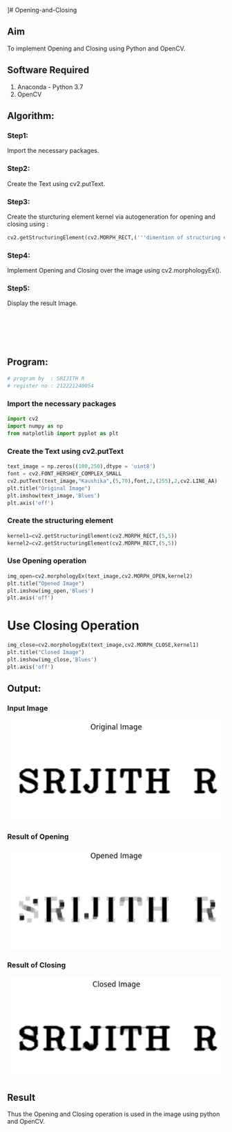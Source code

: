 ]# Opening-and-Closing

## Aim
To implement Opening and Closing using Python and OpenCV.

## Software Required
1. Anaconda - Python 3.7
2. OpenCV
## Algorithm:
### Step1:
Import the necessary packages.
<br>

### Step2:
Create the Text using cv2.putText.
<br>

### Step3:
Create the sturcturing element kernel via autogeneration for opening and closing using :
```python
cv2.getStructuringElement(cv2.MORPH_RECT,('''dimention of structuring element'''))
```


### Step4:
Implement Opening and Closing over the image using cv2.morphologyEx().
<br>

### Step5:
Display the result Image.
<br>
<br>
<br>
<br>
<br>
<br>
 
## Program:
```python
# program by  : SRIJITH R
# register no : 212221240054
```
### Import the necessary packages
```python 
import cv2
import numpy as np
from matplotlib import pyplot as plt
```
### Create the Text using cv2.putText
```python
text_image = np.zeros((100,250),dtype = 'uint8')
font = cv2.FONT_HERSHEY_COMPLEX_SMALL
cv2.putText(text_image,"Kaushika",(5,70),font,2,(255),2,cv2.LINE_AA) 
plt.title("Original Image")
plt.imshow(text_image,'Blues')
plt.axis('off')
```
### Create the structuring element
```python
kernel1=cv2.getStructuringElement(cv2.MORPH_RECT,(5,5))
kernel2=cv2.getStructuringElement(cv2.MORPH_RECT,(5,5))
```
### Use Opening operation
```python
img_open=cv2.morphologyEx(text_image,cv2.MORPH_OPEN,kernel2)
plt.title("Opened Image")
plt.imshow(img_open,'Blues')
plt.axis('off')
```
# Use Closing Operation
```python
img_close=cv2.morphologyEx(text_image,cv2.MORPH_CLOSE,kernel1)
plt.title("Closed Image")
plt.imshow(img_close,'Blues')
plt.axis('off')
```


## Output:

### Input Image
![](1.png)
<br>

### Result of Opening
![](2.png)
<br>

### Result of Closing
![](3.png)
<br>

## Result
Thus the Opening and Closing operation is used in the image using python and OpenCV.